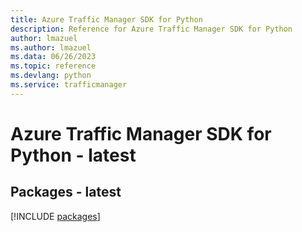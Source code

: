 ```yaml
---
title: Azure Traffic Manager SDK for Python
description: Reference for Azure Traffic Manager SDK for Python
author: lmazuel
ms.author: lmazuel
ms.data: 06/26/2023
ms.topic: reference
ms.devlang: python
ms.service: trafficmanager
---
```

# Azure Traffic Manager SDK for Python - latest
## Packages - latest
[!INCLUDE [packages](traffic-manager-index.md)]